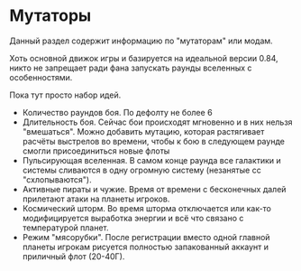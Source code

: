 # Мутаторы

Данный раздел содержит информацию по "мутаторам" или модам.

Хоть основной движок игры и базируется на идеальной версии 0.84, никто не запрещает ради фана запускать раунды вселенных с особенностями.

Пока тут просто набор идей.

- Количество раундов боя. По дефолту не более 6
- Длительность боя. Сейчас бои происходят мгновенно и в них нельзя "вмешаться". Можно добавить мутацию, которая растягивает расчёты выстрелов во времени, чтобы к бою в следующем раунде смогли присоединиться новые флоты
- Пульсирующая вселенная. В самом конце раунда все галактики и системы сливаются в одну огромную систему (незанятые сс "схлопываются").
- Активные пираты и чужие. Время от времени с бесконечных далей прилетают атаки на планеты игроков.
- Космический шторм. Во время шторма отключается или как-то модифицируется выработка энергии и всё что связано с температурой планет.
- Режим "мясорубки". После регистрации вместо одной главной планеты игрокам рисуется полностью запакованный аккаунт и приличный флот (20-40Г).
